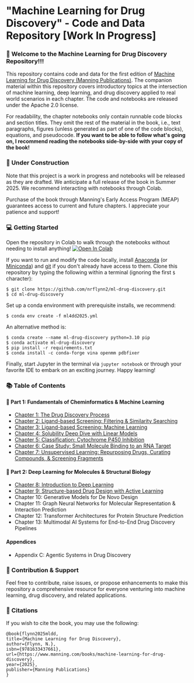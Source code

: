 # "Machine Learning for Drug Discovery" - Code and Data Repository [Work In Progress]

### 👋 Welcome to the Machine Learning for Drug Discovery Repository!!!

This repository contains code and data for the first edition of [Machine Learning for Drug Discovery (Manning Publications)](http://mng.bz/DdVn). The companion material within this repository covers introductory topics at the intersection of machine learning, deep learning, and drug discovery applied to real world scenarios in each chapter. The code and notebooks are released under the Apache 2.0 license. 

For readability, the chapter notebooks only contain runnable code blocks and section titles. They omit the rest of the material in the book, i.e., text paragraphs, figures (unless generated as part of one of the code blocks), equations, and pseudocode. **If you want to be able to follow what's going on, I recommend reading the notebooks side-by-side with your copy of the book!**

### 🚧 Under Construction

Note that this project is a work in progress and notebooks will be released as they are drafted. We anticipate a full release of the book in Summer 2025. We recommend interacting with notebooks through Colab.

Purchase of the book through Manning's Early Access Program (MEAP) guarantees access to current and future chapters. I appreciate your patience and support!

### 💻 Getting Started

Open the repository in Colab to walk through the notebooks without needing to install anything! <a href="https://colab.research.google.com/github/nrflynn2/ml-drug-discovery/blob/main/" target="_parent"><img src="https://colab.research.google.com/assets/colab-badge.svg" alt="Open In Colab"/></a>

If you want to run and modify the code locally, install [Anaconda](https://www.anaconda.com/products/distribution) (or [Miniconda](https://docs.conda.io/en/latest/miniconda.html)) and [git](https://git-scm.com/downloads) if you don't already have access to them. Clone this repository by typing the following within a terminal (ignoring the first `$` character):

    $ git clone https://github.com/nrflynn2/ml-drug-discovery.git
    $ cd ml-drug-discovery

Set up a conda environment with prerequisite installs, we recommend:

    $ conda env create -f ml4dd2025.yml

An alternative method is:

    $ conda create --name ml-drug-discovery python=3.10 pip
    $ conda activate ml-drug-discovery
    $ pip install -r requirements.txt
    $ conda install -c conda-forge vina openmm pdbfixer

Finally, start Jupyter in the terminal via `jupyter notebook` or through your favorite IDE to embark on an exciting journey. Happy learning!

### 📚 Table of Contents

#### 💊 Part 1: Fundamentals of Cheminformatics & Machine Learning
* [Chapter 1: The Drug Discovery Process](https://github.com/nrflynn2/ml-drug-discovery/blob/main/CH01_FLYNN_ML4DD.ipynb)
* [Chapter 2: Ligand-based Screening: Filtering & Similarity Searching](https://github.com/nrflynn2/ml-drug-discovery/blob/main/CH02_FLYNN_ML4DD.ipynb)
* [Chapter 3: Ligand-based Screening: Machine Learning](https://github.com/nrflynn2/ml-drug-discovery/blob/main/CH03_FLYNN_ML4DD.ipynb)
* [Chapter 4: Solubility Deep Dive with Linear Models](https://github.com/nrflynn2/ml-drug-discovery/blob/main/CH04_FLYNN_ML4DD.ipynb)
* [Chapter 5: Classification: Cytochrome P450 Inhibition](https://github.com/nrflynn2/ml-drug-discovery/blob/main/CH05_FLYNN_ML4DD.ipynb)
* [Chapter 6: Case Study: Small Molecule Binding to an RNA Target](https://github.com/nrflynn2/ml-drug-discovery/blob/main/CH06_FLYNN_ML4DD.ipynb)
* [Chapter 7: Unsupervised Learning: Repurposing Drugs, Curating Compounds, & Screening Fragments](https://github.com/nrflynn2/ml-drug-discovery/blob/main/CH07_FLYNN_ML4DD.ipynb)

#### 🧬 Part 2: Deep Learning for Molecules & Structural Biology
* [Chapter 8: Introduction to Deep Learning](https://github.com/nrflynn2/ml-drug-discovery/blob/main/CH08_FLYNN_ML4DD.ipynb)
* [Chapter 9: Structure-based Drug Design with Active Learning](https://github.com/nrflynn2/ml-drug-discovery/blob/main/CH09_FLYNN_ML4DD.ipynb)
* Chapter 10: Generative Models for De Novo Design
* Chapter 11: Graph Neural Networks for Molecular Representation & Interaction Prediction
* Chapter 12: Transformer Architectures for Protein Structure Prediction
* Chapter 13: Multimodal AI Systems for End-to-End Drug Discovery Pipelines

#### Appendices
* Appendix C: Agentic Systems in Drug Discovery

### 👥 Contribution & Support

Feel free to contribute, raise issues, or propose enhancements to make this repository a comprehensive resource for everyone venturing into machine learning, drug discovery, and related applications.

### 🔎 Citations

If you wish to cite the book, you may use the following:

```
@book{flynn2025mldd,
title={Machine Learning for Drug Discovery},
author={Flynn, N.},
isbn={9781633437661},
url={https://www.manning.com/books/machine-learning-for-drug-discovery},
year={2025},
publisher={Manning Publications}
}
```
